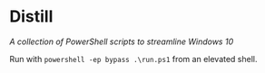 # Distill

_A collection of PowerShell scripts to streamline Windows 10_

Run with `powershell -ep bypass .\run.ps1` from an elevated shell.
